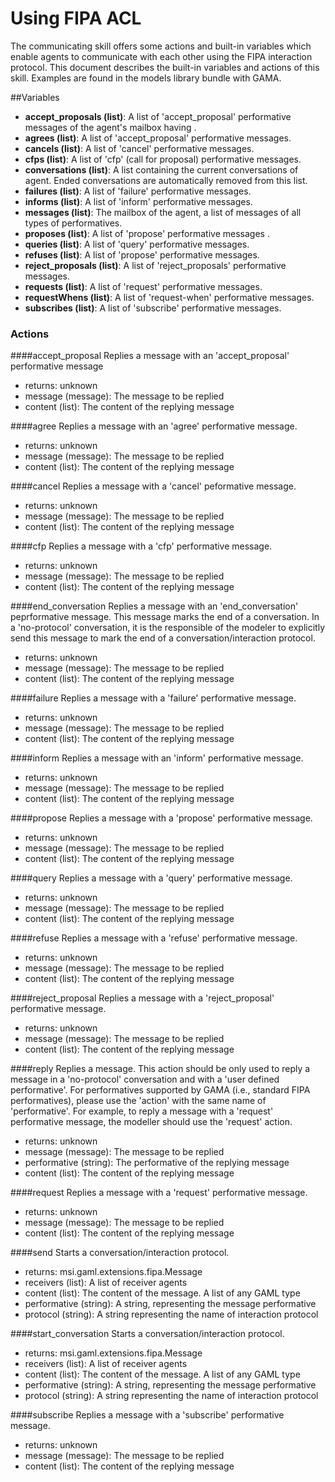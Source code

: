 
# Using FIPA ACL


The communicating skill offers some actions and built-in variables which enable agents to communicate with each other using the FIPA interaction protocol. This document describes the built-in variables and actions of this skill. Examples are found in the models library bundle with GAMA.

##Variables

* **accept_proposals (list)**: A list of 'accept_proposal' performative messages of the agent's mailbox having .
* **agrees (list)**: A list of 'accept_proposal' performative messages.
* **cancels (list)**: A list of 'cancel' performative messages.
* **cfps (list)**: A list of 'cfp' (call for proposal) performative messages.
* **conversations (list)**: A list containing the current conversations of agent. Ended conversations are automatically removed from this list.
* **failures (list)**: A list of 'failure' performative messages.
* **informs (list)**: A list of 'inform' performative messages.
* **messages (list)**: The mailbox of the agent, a list of messages of all types of performatives.
* **proposes (list)**: A list of 'propose' performative messages .
* **queries (list)**: A list of 'query' performative messages.
* **refuses (list)**: A list of 'propose' performative messages.
* **reject_proposals (list)**: A list of 'reject_proposals' performative messages.
* **requests (list)**: A list of 'request' performative messages.
* **requestWhens (list)**: A list of 'request-when' performative messages.
* **subscribes (list)**: A list of 'subscribe' performative messages.

### Actions
####accept_proposal
Replies a message with an 'accept_proposal' performative message
* returns: unknown
* message (message): The message to be replied
* content (list): The content of the replying message

####agree
Replies a message with an 'agree' performative message.
* returns: unknown
* message (message): The message to be replied
* content (list): The content of the replying message

####cancel
Replies a message with a 'cancel' peformative message.
* returns: unknown
* message (message): The message to be replied
* content (list): The content of the replying message

####cfp
Replies a message with a 'cfp' performative message.
* returns: unknown
* message (message): The message to be replied
* content (list): The content of the replying message

####end_conversation
Replies a message with an 'end_conversation' peprformative message. This message marks the end of a conversation. In a 'no-protocol' conversation, it is the responsible of the modeler to explicitly send this message to mark the end of a conversation/interaction protocol.
* returns: unknown
* message (message): The message to be replied
* content (list): The content of the replying message

####failure
Replies a message with a 'failure' performative message.
* returns: unknown
* message (message): The message to be replied
* content (list): The content of the replying message

####inform
Replies a message with an 'inform' performative message.
* returns: unknown
* message (message): The message to be replied
* content (list): The content of the replying message

####propose
Replies a message with a 'propose' performative message.
* returns: unknown
* message (message): The message to be replied
* content (list): The content of the replying message

####query
Replies a message with a 'query' performative message.
* returns: unknown
* message (message): The message to be replied
* content (list): The content of the replying message

####refuse
Replies a message with a 'refuse' performative message.
* returns: unknown
* message (message): The message to be replied
* content (list): The content of the replying message

####reject_proposal
Replies a message with a 'reject_proposal' performative message.
* returns: unknown
* message (message): The message to be replied
* content (list): The content of the replying message

####reply
Replies a message. This action should be only used to reply a message in a 'no-protocol' conversation and with a 'user defined performative'. For performatives supported by GAMA (i.e., standard FIPA performatives), please use the 'action' with the same name of 'performative'. For example, to reply a message with a 'request' performative message, the modeller should use the 'request' action.
* returns: unknown
* message (message): The message to be replied
* performative (string): The performative of the replying message
* content (list): The content of the replying message

####request
Replies a message with a 'request' performative message.
* returns: unknown
* message (message): The message to be replied
* content (list): The content of the replying message

####send
Starts a conversation/interaction protocol.
* returns: msi.gaml.extensions.fipa.Message
* receivers (list): A list of receiver agents
* content (list): The content of the message. A list of any GAML type
* performative (string): A string, representing the message performative
* protocol (string): A string representing the name of interaction protocol

####start_conversation
Starts a conversation/interaction protocol.
* returns: msi.gaml.extensions.fipa.Message
* receivers (list): A list of receiver agents
* content (list): The content of the message. A list of any GAML type
* performative (string): A string, representing the message performative
* protocol (string): A string representing the name of interaction protocol

####subscribe
Replies a message with a 'subscribe' performative message.
* returns: unknown
* message (message): The message to be replied
* content (list): The content of the replying message